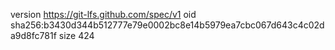 version https://git-lfs.github.com/spec/v1
oid sha256:b3430d344b512777e79e0002bc8e14b5979ea7cbc067d643c4c02da9d8fc781f
size 424
